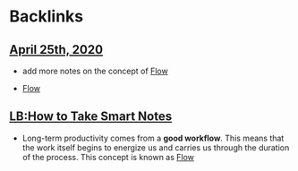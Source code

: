 
# Backlinks
## [April 25th, 2020](<April 25th, 2020.md>)
- add more notes on the concept of [Flow](<Flow.md>)

- [Flow](<Flow.md>)

## [LB:How to Take Smart Notes](<LB:How to Take Smart Notes.md>)
- Long-term productivity comes from a **good workflow**. This means that the work itself begins to energize us and carries us through the duration of the process. This concept is known as [Flow](<Flow.md>)

